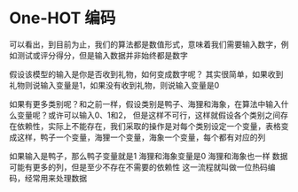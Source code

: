 # One-HOT 编码

可以看出，到目前为止，我们的算法都是数值形式，意味着我们需要输入数字，例如测试或评分得分，但是输入数据并非始终都是数字

假设该模型的输入是你是否收到礼物，如何变成数字呢？
其实很简单，如果收到礼物则说输入变量是1，如果没有收到礼物，则说输入变量是0

如果有更多类别呢？和之前一样，假设类别是鸭子、海狸和海象，在算法中输入什么变量呢？或许可以输入0、1和2，
但是这样不可行，这样就假设各个类别之间存在依赖性，实际上不能存在，我们采取的操作是对每个类别设定一个变量，表格变成这样，鸭子一个变量，海狸一个变量，海象一个变量，每个都有对应的列

如果输入是鸭子，那么鸭子变量就是1
海狸和海象变量是0
海狸和海象也一样
数据可能有更多的列，但是至少不存在不需要的依赖性
这一流程就叫做一位热码编码，经常用来处理数据
